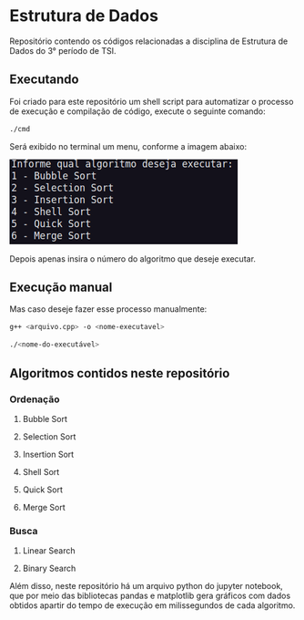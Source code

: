 # Estrutura de Dados

Repositório contendo os códigos relacionadas a disciplina de Estrutura de Dados do 3° período de TSI.

## Executando

Foi criado para este repositório um shell script para automatizar o processo de execução e compilação de código, execute o seguinte comando:

```bash
./cmd
```

Será exibido no terminal um menu, conforme a imagem abaixo:

![texto](./imgs-readme/print1.png)

Depois apenas insira o número do algoritmo que deseje executar.

## Execução manual

Mas caso deseje fazer esse processo manualmente:


```bash
g++ <arquivo.cpp> -o <nome-executavel>
```

```bash
./<nome-do-executável>
```

## Algoritmos contidos neste repositório

### Ordenação

  1. Bubble Sort

  2. Selection Sort

  3. Insertion Sort

  4. Shell Sort

  5. Quick Sort

  6. Merge Sort

### Busca

  1. Linear Search
  
  1. Binary Search

Além disso, neste repositório há um arquivo python do jupyter notebook, que por meio das bibliotecas pandas e matplotlib gera gráficos com dados obtidos apartir do tempo de execução em milissegundos de cada algoritmo.
